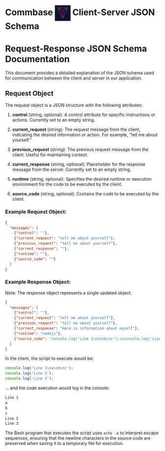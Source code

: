 # Commbase <img align="center" alt="Commbase" width="10%" src="./images/commbase.png" /> Client-Server JSON Schema

# Request-Response JSON Schema Documentation

This document provides a detailed explanation of the JSON schema used for communication between the client and server in our application.

## Request Object

The request object is a JSON structure with the following attributes:

1. **control** (string, optional): A control attribute for specific instructions or actions. Currently set to an empty string.

2. **current_request** (string): The request message from the client, indicating the desired information or action. For example, "tell me about yourself."

3. **previous_request** (string): The previous request message from the client. Useful for maintaining context.

4. **current_response** (string, optional): Placeholder for the response message from the server. Currently set to an empty string.

5. **runtime** (string, optional): Specifies the desired runtime or execution environment for the code to be executed by the client.

6. **source_code** (string, optional): Contains the code to be executed by the client.

### Example Request Object:

```json
{
  "messages": [
    {"control": ""},
    {"current_request": "tell me about yourself"},
    {"previous_request": "tell me about yourself"},
    {"current_response": ""},
    {"runtime": ""},
    {"source_code": ""}
  ]
}
```

### Example Response Object:

Note: The response object represents a single updated object.

```json
{
  "messages": [
    {"control": ""},
    {"current_request": "tell me about yourself"},
    {"previous_request": "tell me about yourself"},
    {"current_response": "Here is information about myself"},
    {"runtime": "nodejs"},
    {"source_code": "console.log('Line 1\na\nb\nc');\nconsole.log('Line 2');\nconsole.log('Line 3');"}
  ]
}
```

In the client, the script to execute would be:

```js
console.log('Line 1\na\nb\nc');
console.log('Line 2');
console.log('Line 3');
```

... and the code execution would log in the console:

```bash
Line 1
a
b
c
Line 2
Line 3
```

The Bash program that executes the script uses `echo -e` to interpret escape sequences, ensuring that the newline characters in the source code are preserved when saving it to a temporary file for execution.
